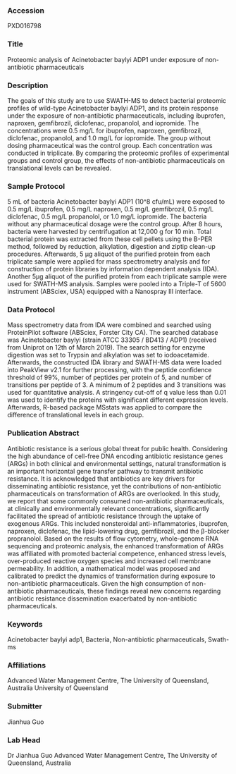 ### Accession
PXD016798

### Title
Proteomic analysis of Acinetobacter baylyi ADP1 under exposure of non-antibiotic pharmaceuticals

### Description
The goals of this study are to use SWATH-MS to detect bacterial proteomic profiles of wild-type Acinetobacter baylyi ADP1, and its protein response under the exposure of non-antibiotic pharmaceuticals, including ibuprofen, naproxen, gemfibrozil, diclofenac, propanolol, and iopromide. The concentrations were 0.5 mg/L for ibuprofen, naproxen, gemfibrozil, diclofenac, propanolol, and 1.0 mg/L for iopromide. The group without dosing pharmaceutical was the control group. Each concentration was conducted in triplicate. By comparing the proteomic profiles of experimental groups and control group, the effects of non-antibiotic pharmaceuticals on translational levels can be revealed.

### Sample Protocol
5 mL of bacteria Acinetobacter baylyi ADP1 (10^8 cfu/mL) were exposed to 0.5 mg/L ibuprofen, 0.5 mg/L naproxen, 0.5 mg/L gemfibrozil, 0.5 mg/L diclofenac, 0.5 mg/L propanolol, or 1.0 mg/L iopromide. The bacteria without any pharmaceutical dosage were the control group. After 8 hours, bacteria were harvested by centrifugation at 12,000 g for 10 min. Total bacterial protein was extracted from these cell pellets using the B-PER method, followed by reduction, alkylation, digestion and ziptip clean-up procedures. Afterwards, 5 μg aliquot of the purified protein from each triplicate sample were applied for mass spectrometry analysis and for construction of protein libraries by information dependent analysis (IDA). Another 5μg aliquot of the purified protein from each triplicate sample were used for SWATH-MS analysis. Samples were pooled into a Triple-T of 5600 instrument (ABSciex, USA) equipped with a Nanospray III interface.

### Data Protocol
Mass spectrometry data from IDA were combined and searched using ProteinPilot software (ABSciex, Forster City CA). The searched database was Acinetobacter baylyi (strain ATCC 33305 / BD413 / ADP1) (received from Uniprot on 12th of March 2019). The search setting for enzyme digestion was set to Trypsin and alkylation was set to iodoacetamide. Afterwards, the constructed IDA library and SWATH-MS data were loaded into PeakView v2.1 for further processing, with the peptide confidence threshold of 99%, number of peptides per protein of 5, and number of transitions per peptide of 3. A minimum of 2 peptides and 3 transitions was used for quantitative analysis. A stringency cut-off of q value less than 0.01 was used to identify the proteins with significant different expression levels. Afterwards, R-based package MSstats was applied to compare the difference of translational levels in each group.

### Publication Abstract
Antibiotic resistance is a serious global threat for public health. Considering the high abundance of cell-free DNA encoding antibiotic resistance genes (ARGs) in both clinical and environmental settings, natural transformation is an important horizontal gene transfer pathway to transmit antibiotic resistance. It is acknowledged that antibiotics are key drivers for disseminating antibiotic resistance, yet the contributions of non-antibiotic pharmaceuticals on transformation of ARGs are overlooked. In this study, we report that some commonly consumed non-antibiotic pharmaceuticals, at clinically and environmentally relevant concentrations, significantly facilitated the spread of antibiotic resistance through the uptake of exogenous ARGs. This included nonsteroidal anti-inflammatories, ibuprofen, naproxen, diclofenac, the lipid-lowering drug, gemfibrozil, and the &#x3b2;-blocker propranolol. Based on the results of flow cytometry, whole-genome RNA sequencing and proteomic analysis, the enhanced transformation of ARGs was affiliated with promoted bacterial competence, enhanced stress levels, over-produced reactive oxygen species and increased cell membrane permeability. In addition, a mathematical model was proposed and calibrated to predict the dynamics of transformation during exposure to non-antibiotic pharmaceuticals. Given the high consumption of non-antibiotic pharmaceuticals, these findings reveal new concerns regarding antibiotic resistance dissemination exacerbated by non-antibiotic pharmaceuticals.

### Keywords
Acinetobacter baylyi adp1, Bacteria, Non-antibiotic pharmaceuticals, Swath-ms

### Affiliations
Advanced Water Management Centre, The University of Queensland, Australia
University of Queensland

### Submitter
Jianhua Guo

### Lab Head
Dr Jianhua Guo
Advanced Water Management Centre, The University of Queensland, Australia


